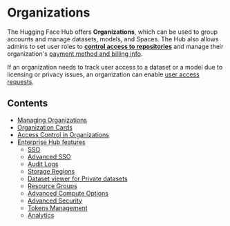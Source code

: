 # Organizations

The Hugging Face Hub offers **Organizations**, which can be used to group accounts and manage datasets, models, and Spaces. The Hub also allows admins to set user roles to [**control access to repositories**](./organizations-security) and manage their organization's [payment method and billing info](https://huggingface.co/pricing).

If an organization needs to track user access to a dataset or a model due to licensing or privacy issues, an organization can enable [user access requests](./datasets-gated).

## Contents

- [Managing Organizations](./organizations-managing)
- [Organization Cards](./organizations-cards)
- [Access Control in Organizations](./organizations-security)
- [Enterprise Hub features](./enterprise-hub)
  - [SSO](./enterprise-sso)
  - [Advanced SSO](./enterprise-hub-advanced-sso)
  - [Audit Logs](./audit-logs)
  - [Storage Regions](./storage-regions)
  - [Dataset viewer for Private datasets](./enterprise-hub-datasets)
  - [Resource Groups](./security-resource-groups)
  - [Advanced Compute Options](./advanced-compute-options)
  - [Advanced Security](./enterprise-hub-advanced-security)
  - [Tokens Management](./enterprise-hub-tokens-management)
  - [Analytics](./enterprise-hub-analytics)
